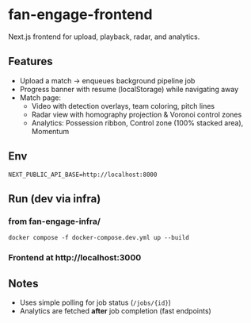 # fan-engage-frontend

Next.js frontend for upload, playback, radar, and analytics.

## Features
- Upload a match → enqueues background pipeline job
- Progress banner with resume (localStorage) while navigating away
- Match page:
  - Video with detection overlays, team coloring, pitch lines
  - Radar view with homography projection & Voronoi control zones
  - Analytics: Possession ribbon, Control zone (100% stacked area), Momentum

## Env
```
NEXT_PUBLIC_API_BASE=http://localhost:8000
```
## Run (dev via infra)
### from fan-engage-infra/
```
docker compose -f docker-compose.dev.yml up --build
```
### Frontend at http://localhost:3000

## Notes
- Uses simple polling for job status (`/jobs/{id}`)
- Analytics are fetched **after** job completion (fast endpoints)